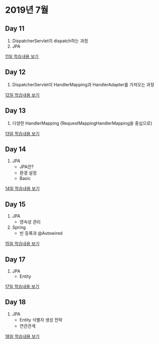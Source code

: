 # 2019년 7월

## Day 11

1. DispatcherServlet이 dispatch하는 과정
2. JPA

[11일 학습내용 보기](day11.md)

## Day 12

1. DispatcherServlet이 HandlerMapping과 HandlerAdapter를 가져오는 과정

[12일 학습내용 보기](day12.md)

## Day 13

1. 다양한 HandlerMapping \(RequestMappingHandlerMapping을 중심으로\)

[13일 학습내용 보기](day13.md)

## Day 14

1. JPA
   * JPA란?
   * 환경 설정
   * Basic

[14일 학습내용 보기](day14.md)

## Day 15

1. JPA
   * 영속성 관리
2. Spring
   * 빈 등록과 @Autowired

[15일 학습내용 보기](day15.md)

## Day 17

1. JPA
   * Entity

[17일 학습내용 보기](day17.md)

## Day 18

1. JPA
   * Entity 식별자 생성 전략
   * 연관관계

[18일 학습내용 보기](day18.md)

